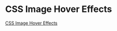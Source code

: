 # CSS Image Hover Effects

[CSS Image Hover Effects](https://www.youtube.com/watch?v=x_Rsy1Blh2s&ab_channel=OnlineTutorials)